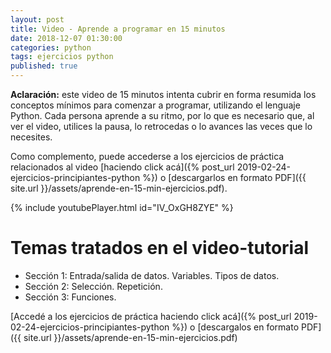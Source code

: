 ```yaml
---
layout: post
title: Video - Aprende a programar en 15 minutos
date: 2018-12-07 01:30:00
categories: python
tags: ejercicios python
published: true
---
```


**Aclaración:** este video de 15 minutos intenta cubrir en forma resumida los conceptos mínimos para comenzar a programar, utilizando el lenguaje Python. Cada persona aprende a su ritmo, por lo que es necesario que, al ver el video, utilices la pausa, lo retrocedas o lo avances las veces que lo necesites.

Como complemento, puede accederse a los ejercicios de práctica relacionados al video [haciendo click acá]({% post_url 2019-02-24-ejercicios-principiantes-python %}) o [descargarlos en formato PDF]({{ site.url }}/assets/aprende-en-15-min-ejercicios.pdf). 

{% include youtubePlayer.html id="IV_OxGH8ZYE" %}


# Temas tratados en el video-tutorial

* Sección 1: Entrada/salida de datos. Variables. Tipos de datos.
* Sección 2: Selección. Repetición.
* Sección 3: Funciones.

[Accedé a los ejercicios de práctica haciendo click acá]({% post_url 2019-02-24-ejercicios-principiantes-python %}) o [descargalos en formato PDF]({{ site.url }}/assets/aprende-en-15-min-ejercicios.pdf)
